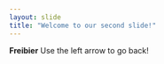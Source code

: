 ```yaml
---
layout: slide
title: "Welcome to our second slide!"
---
```

**Freibier**
Use the left arrow to go back!
